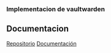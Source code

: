 ### Implementacion de vaultwarden


## Documentacion
[Repositorio](https://github.com/dani-garcia/vaultwarden)
[Documentación](https://github.com/dani-garcia/vaultwarden/wiki)